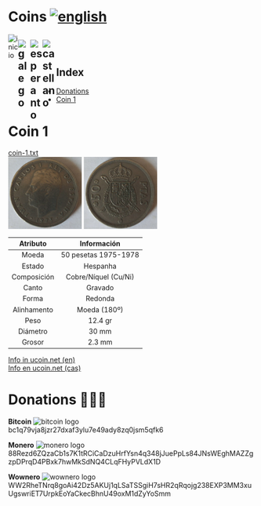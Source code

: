 # Coins [<img src="https://raw.githubusercontent.com/Ran-n/svgs/main/bandeiras/nacións/en-0.svg" width="27" alt="english" title="English">](moedas_en.md)

[<img align="left" src="https://github.com/Ran-n/media/blob/main/emojis/casa.svg" width="20" alt="inicio" title="Inicio">](https://github.com/Ran-n/aleatorio/blob/main/doc/readmes/readme_en.md)

[<img align="left" src="https://raw.githubusercontent.com/Ran-n/svgs/main/bandeiras/nacións/gz-0.svg" width="25" alt="galego" title="Galego">](moedas_gz.md)
[<img align="left" src="https://raw.githubusercontent.com/Ran-n/svgs/main/bandeiras/nacións/eo-0.svg" width="25" alt="esperanto" title="Esperanto">](moedas_eo.md)
[<img align="left" src="https://raw.githubusercontent.com/Ran-n/svgs/main/bandeiras/nacións/cas-0.svg" width="28" alt="castellano" title="Castellano">](moedas_cas.md)
<img align="center">
---

## Index
- [Donations](https://github.com/Ran-n/doc/blob/main/doazóns.md)
- [Coin 1](moedas.md#coin-1)

# Coin 1
[coin-1.txt](https://github.com/Ran-n/aleatorio/blob/main/src/moedas/moeda-1.txt)  
<img src="https://github.com/Ran-n/aleatorio/blob/main/media/moedas/moeda-1_cara.jpg" width="150" alt="Image of heads of coin 1" title="Heads of coin 1">
<img src="https://github.com/Ran-n/aleatorio/blob/main/media/moedas/moeda-1_cruz.jpg" width="150" alt="Image of tails of coin 1" title="Tails of coin 1">

|   Atributo    |      Información      |
|:-----------:  |:--------------------: |
|    Moeda      | 50 pesetas 1975-1978  |
|    Estado     |       Hespanha        |
| Composición   | Cobre/Níquel (Cu/Ni)  |
|    Canto      |        Gravado        |
|    Forma      |        Redonda        |
| Alinhamento   |     Moeda (180º)      |
|     Peso      |        12.4 gr        |
|   Diámetro    |         30 mm         |
|    Grosor     |        2.3 mm         |

[Info in ucoin.net (en)](https://en.ucoin.net/coin/spain-50-pesetas-1975/?tid=9331)  
[Info en ucoin.net (cas)](https://es.ucoin.net/coin/spain-50-pesetas-1975/?tid=9331)

# Donations 🙇🙇‍♀

**Bitcoin** <img src="https://raw.githubusercontent.com/Ran-n/svgs/main/divisas/bitcoin/bitcoin-0.svg" width="20" alt="bitcoin logo" title="Bitcoin">  
bc1q79vja8jzr27dxaf3ylu7e49ady8zq0jsm5qfk6

**Monero** <img src="https://raw.githubusercontent.com/Ran-n/svgs/main/divisas/monero/monero-0.svg" width="20" alt="monero logo" title="Monero">  
88Rezd6ZQzaCb1s7K1tRCiCaDzuHrfYsn4q348jJuePpLs84JNsWEghMAZZgzpDPrqD4PBxk7hwMkSdNQ4CLqFHyPVLdX1D

**Wownero** <img src="https://raw.githubusercontent.com/Ran-n/svgs/main/divisas/wownero/wownero-0.svg" width="20" alt="wownero logo" title="Wownero">  
WW2RheTNrq8goAi42Dz5AKUj1qLSaTSSgiH7sHR2qRqojg238EXP3MM3xuUgswriET7UrpkEoYaCkecBhnU49oxM1dZyYoSmm
